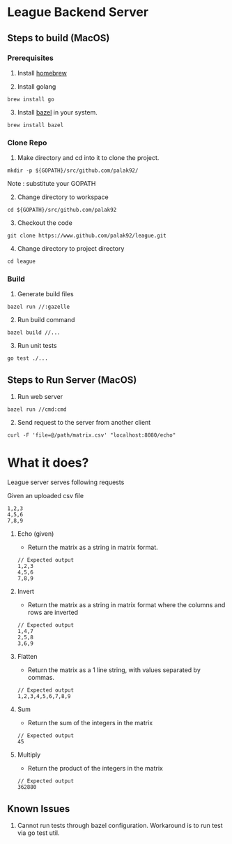 # League Backend Server


## Steps to build (MacOS)


### Prerequisites

1. Install [homebrew](https://brew.sh)

2. Install golang
```
brew install go
```

3. Install [bazel](https://bazel.build/install) in your system.
```
brew install bazel
```


### Clone Repo

1. Make directory and cd into it to clone the project.
```
mkdir -p ${GOPATH}/src/github.com/palak92/ 
```
Note : substitute your GOPATH

2. Change directory to workspace
```
cd ${GOPATH}/src/github.com/palak92
```

3. Checkout the code
```
git clone https://www.github.com/palak92/league.git
```

4. Change directory to project directory
```
cd league
```


### Build

1. Generate build files
```
bazel run //:gazelle
```

2. Run build command
```
bazel build //...
```

3. Run unit tests
```
go test ./...
```


## Steps to Run Server (MacOS)

1. Run web server
```
bazel run //cmd:cmd
```

2. Send request to the server from another client
```
curl -F 'file=@/path/matrix.csv' "localhost:8080/echo"
```


# What it does?
League server serves following requests

Given an uploaded csv file
```
1,2,3
4,5,6
7,8,9
```

1. Echo (given)
    - Return the matrix as a string in matrix format.
    
    ```
    // Expected output
    1,2,3
    4,5,6
    7,8,9
    ``` 
2. Invert
    - Return the matrix as a string in matrix format where the columns and rows are inverted
    ```
    // Expected output
    1,4,7
    2,5,8
    3,6,9
    ``` 
3. Flatten
    - Return the matrix as a 1 line string, with values separated by commas.
    ```
    // Expected output
    1,2,3,4,5,6,7,8,9
    ``` 
4. Sum
    - Return the sum of the integers in the matrix
    ```
    // Expected output
    45
    ``` 
5. Multiply
    - Return the product of the integers in the matrix
    ```
    // Expected output
    362880
    ``` 

## Known Issues
1. Cannot run tests through bazel configuration. Workaround is to run test via go test util.
